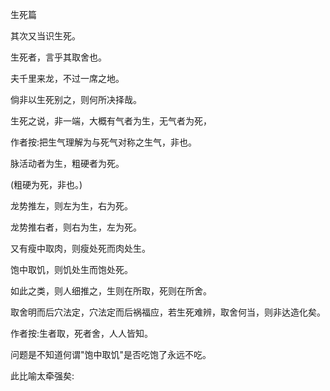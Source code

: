 生死篇

其次又当识生死。

生死者，言乎其取舍也。

夫千里来龙，不过一席之地。

倘非以生死别之，则何所决择哉。

生死之说，非一端，大概有气者为生，无气者为死，

作者按:把生气理解为与死气对称之生气，非也。

脉活动者为生，粗硬者为死。

(粗硬为死，非也。)

龙势推左，则左为生，右为死。

龙势推右者，则右为生，左为死。

又有瘦中取肉，则瘦处死而肉处生。

饱中取饥，则饥处生而饱处死。

如此之类，则人细推之，生则在所取，死则在所舍。

取舍明而后穴法定，穴法定而后祸福应，若生死难辨，取舍何当，则非达造化矣。

作者按:生者取，死者舍，人人皆知。

问题是不知道何谓"饱中取饥"是否吃饱了永远不吃。

此比喻太牵强矣:

